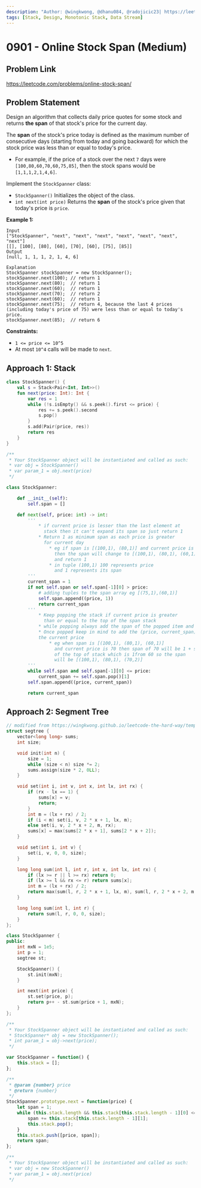 ```yaml
---
description: "Author: @wingkwong, @dhanu084, @radojicic23| https://leetcode.com/problems/online-stock-span/"
tags: [Stack, Design, Monotonic Stack, Data Stream]
---
```


# 0901 - Online Stock Span (Medium)

## Problem Link

https://leetcode.com/problems/online-stock-span/

## Problem Statement

Design an algorithm that collects daily price quotes for some stock and returns **the span** of that stock's price for the current day.

The **span** of the stock's price today is defined as the maximum number of consecutive days (starting from today and going backward) for which the stock price was less than or equal to today's price.

- For example, if the price of a stock over the next `7` days were `[100,80,60,70,60,75,85]`, then the stock spans would be `[1,1,1,2,1,4,6]`.

Implement the `StockSpanner` class:

- `StockSpanner()` Initializes the object of the class.
- `int next(int price)` Returns the **span** of the stock's price given that today's price is `price`.

**Example 1:**

```
Input
["StockSpanner", "next", "next", "next", "next", "next", "next", "next"]
[[], [100], [80], [60], [70], [60], [75], [85]]
Output
[null, 1, 1, 1, 2, 1, 4, 6]

Explanation
StockSpanner stockSpanner = new StockSpanner();
stockSpanner.next(100); // return 1
stockSpanner.next(80);  // return 1
stockSpanner.next(60);  // return 1
stockSpanner.next(70);  // return 2
stockSpanner.next(60);  // return 1
stockSpanner.next(75);  // return 4, because the last 4 prices (including today's price of 75) were less than or equal to today's price.
stockSpanner.next(85);  // return 6
```

**Constraints:**

- `1 <= price <= 10^5`
- At most `10^4` calls will be made to `next`.

## Approach 1: Stack

<Tabs>
<TabItem value="kt" label="Kotlin">
<SolutionAuthor name="@wingkwong"/>

```kt
class StockSpanner() {
    val s = Stack<Pair<Int, Int>>()
    fun next(price: Int): Int {
        var res = 1
        while (!s.isEmpty() && s.peek().first <= price) {
            res += s.peek().second
            s.pop()
        }
        s.add(Pair(price, res))
        return res
    }
}

/**
 * Your StockSpanner object will be instantiated and called as such:
 * var obj = StockSpanner()
 * var param_1 = obj.next(price)
 */
```

</TabItem>

<TabItem value = "py" label="Python">
<SolutionAuthor name="@dhanu084"/>

```py
class StockSpanner:

    def __init__(self):
        self.span = []

    def next(self, price: int) -> int:
        '''
            * if current price is lesser than the last element at
              stack then it can't expand its span so just return 1
            * Return 1 as minimum span as each price is greater
              for current day
                * eg if span is [(100,1), (80,1)] and current price is 60
                  then the span will change to [(100,1), (80,1), (60,1)]
                  and return 1
                * in tuple (100,1) 100 represents price
                  and 1 represents its span
        '''
        current_span = 1
        if not self.span or self.span[-1][0] > price:
            # adding tuples to the span array eg [(75,1),(60,1)]
            self.span.append((price, 1))
            return current_span
        '''
            * Keep popping the stack if current price is greater
              than or equal to the top of the span stack
            * while popping always add the span of the popped item and not 1
            * Once popped keep in mind to add the (price, current_span) of
            the current price
                * eg when span is [(100,1), (80,1), (60,1)]
                  and current price is 70 then span of 70 will be 1 + span
                  of the top of stack which is 1from 60 so the span
                  will be [(100,1), (80,1), (70,2)]
        '''
        while self.span and self.span[-1][0] <= price:
            current_span += self.span.pop()[1]
        self.span.append((price, current_span))

        return current_span
```

</TabItem>
</Tabs>

## Approach 2: Segment Tree

<Tabs>
<TabItem value="cpp" label="C++">
<SolutionAuthor name="@wingkwong"/>

```cpp
// modified from https://wingkwong.github.io/leetcode-the-hard-way/templates/segment-tree
struct segtree {
    vector<long long> sums;
    int size;

    void init(int n) {
        size = 1;
        while (size < n) size *= 2;
        sums.assign(size * 2, 0LL);
    }

    void set(int i, int v, int x, int lx, int rx) {
        if (rx - lx == 1) {
            sums[x] = v;
            return;
        }
        int m = (lx + rx) / 2;
        if (i < m) set(i, v, 2 * x + 1, lx, m);
        else set(i, v, 2 * x + 2, m, rx);
        sums[x] = max(sums[2 * x + 1], sums[2 * x + 2]);
    }

    void set(int i, int v) {
        set(i, v, 0, 0, size);
    }

    long long sum(int l, int r, int x, int lx, int rx) {
        if (lx >= r || l >= rx) return 0;
        if (lx >= l && rx <= r) return sums[x];
        int m = (lx + rx) / 2;
        return max(sum(l, r, 2 * x + 1, lx, m), sum(l, r, 2 * x + 2, m, rx));
    }

    long long sum(int l, int r) {
        return sum(l, r, 0, 0, size);
    }
};

class StockSpanner {
public:
    int mxN = 1e5;
    int p = 1;
    segtree st;

    StockSpanner() {
        st.init(mxN);
    }

    int next(int price) {
        st.set(price, p);
        return p++ - st.sum(price + 1, mxN);
    }
};

/**
 * Your StockSpanner object will be instantiated and called as such:
 * StockSpanner* obj = new StockSpanner();
 * int param_1 = obj->next(price);
 */
```

</TabItem>

<TabItem value="javascript" label="JavaScript">
<SolutionAuthor name="@radojicic23"/>

```javascript
var StockSpanner = function() {
    this.stack = [];
};

/** 
 * @param {number} price
 * @return {number}
 */
StockSpanner.prototype.next = function(price) {
    let span = 1;
    while (this.stack.length && this.stack[this.stack.length - 1][0] <= price) {
        span += this.stack[this.stack.length - 1][1];
        this.stack.pop();
    }
    this.stack.push([price, span]);
    return span;
};

/** 
 * Your StockSpanner object will be instantiated and called as such:
 * var obj = new StockSpanner()
 * var param_1 = obj.next(price)
 */
```

</TabItem>
</Tabs>
